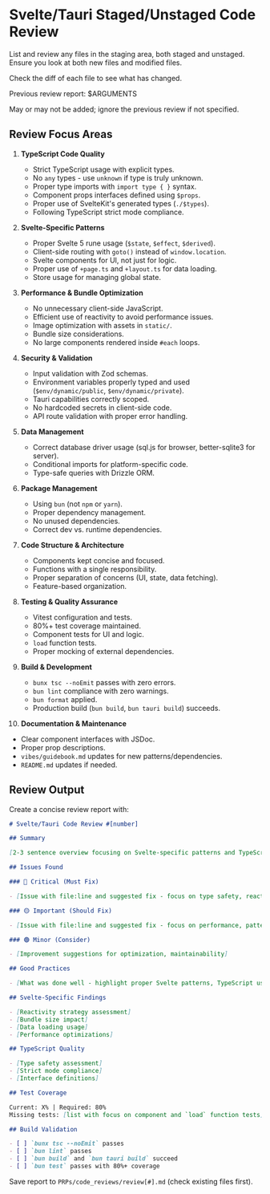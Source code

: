 # Svelte/Tauri Staged/Unstaged Code Review

List and review any files in the staging area, both staged and unstaged.
Ensure you look at both new files and modified files.

Check the diff of each file to see what has changed.

Previous review report: $ARGUMENTS

May or may not be added; ignore the previous review if not specified.

## Review Focus Areas

1. **TypeScript Code Quality**
   - Strict TypeScript usage with explicit types.
   - No `any` types - use `unknown` if type is truly unknown.
   - Proper type imports with `import type { }` syntax.
   - Component props interfaces defined using `$props`.
   - Proper use of SvelteKit's generated types (`./$types`).
   - Following TypeScript strict mode compliance.

2. **Svelte-Specific Patterns**
   - Proper Svelte 5 rune usage (`$state`, `$effect`, `$derived`).
   - Client-side routing with `goto()` instead of `window.location`.
   - Svelte components for UI, not just for logic.
   - Proper use of `+page.ts` and `+layout.ts` for data loading.
   - Store usage for managing global state.

3. **Performance & Bundle Optimization**
   - No unnecessary client-side JavaScript.
   - Efficient use of reactivity to avoid performance issues.
   - Image optimization with assets in `static/`.
   - Bundle size considerations.
   - No large components rendered inside `#each` loops.

4. **Security & Validation**
   - Input validation with Zod schemas.
   - Environment variables properly typed and used (`$env/dynamic/public`, `$env/dynamic/private`).
   - Tauri capabilities correctly scoped.
   - No hardcoded secrets in client-side code.
   - API route validation with proper error handling.

5. **Data Management**
   - Correct database driver usage (sql.js for browser, better-sqlite3 for server).
   - Conditional imports for platform-specific code.
   - Type-safe queries with Drizzle ORM.

6. **Package Management**
   - Using `bun` (not `npm` or `yarn`).
   - Proper dependency management.
   - No unused dependencies.
   - Correct dev vs. runtime dependencies.

7. **Code Structure & Architecture**
   - Components kept concise and focused.
   - Functions with a single responsibility.
   - Proper separation of concerns (UI, state, data fetching).
   - Feature-based organization.

8. **Testing & Quality Assurance**
   - Vitest configuration and tests.
   - 80%+ test coverage maintained.
   - Component tests for UI and logic.
   - `load` function tests.
   - Proper mocking of external dependencies.

9. **Build & Development**
   - `bunx tsc --noEmit` passes with zero errors.
   - `bun lint` compliance with zero warnings.
   - `bun format` applied.
   - Production build (`bun build`, `bun tauri build`) succeeds.

10. **Documentation & Maintenance**

- Clear component interfaces with JSDoc.
- Proper prop descriptions.
- `vibes/guidebook.md` updates for new patterns/dependencies.
- `README.md` updates if needed.

## Review Output

Create a concise review report with:

```markdown
# Svelte/Tauri Code Review #[number]

## Summary

[2-3 sentence overview focusing on Svelte-specific patterns and TypeScript quality]

## Issues Found

### 🔴 Critical (Must Fix)

- [Issue with file:line and suggested fix - focus on type safety, reactivity, security]

### 🟡 Important (Should Fix)

- [Issue with file:line and suggested fix - focus on performance, patterns]

### 🟢 Minor (Consider)

- [Improvement suggestions for optimization, maintainability]

## Good Practices

- [What was done well - highlight proper Svelte patterns, TypeScript usage]

## Svelte-Specific Findings

- [Reactivity strategy assessment]
- [Bundle size impact]
- [Data loading usage]
- [Performance optimizations]

## TypeScript Quality

- [Type safety assessment]
- [Strict mode compliance]
- [Interface definitions]

## Test Coverage

Current: X% | Required: 80%
Missing tests: [list with focus on component and `load` function tests]

## Build Validation

- [ ] `bunx tsc --noEmit` passes
- [ ] `bun lint` passes
- [ ] `bun build` and `bun tauri build` succeed
- [ ] `bun test` passes with 80%+ coverage
```

Save report to `PRPs/code_reviews/review[#].md` (check existing files first).

